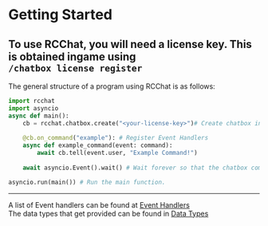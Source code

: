 # Getting Started
To use RCChat, you will need a license key. This is obtained ingame using  
`/chatbox license register`  
---
The general structure of a program using RCChat is as follows:
```python
import rcchat
import asyncio
async def main():
    cb = rcchat.chatbox.create("<your-license-key>")# Create chatbox instance
    
    @cb.on_command("example"): # Register Event Handlers
    async def example_command(event: command):
        await cb.tell(event.user, "Example Command!")
        
    await asyncio.Event().wait() # Wait forever so that the chatbox commands will actually execute.

asyncio.run(main()) # Run the main function.
```
---

A list of Event handlers can be found at [Event Handlers](/RCChat/event_handlers)  
The data types that get provided can be found in [Data Types](/RCChat/data_types)
